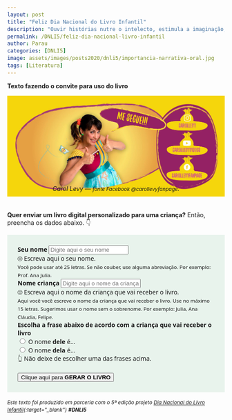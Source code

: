 ```yaml
---
layout: post
title: "Feliz Dia Nacional do Livro Infantil"
description: "Ouvir histórias nutre o intelecto, estimula a imaginação, promove e fortalece vínculos afetivos."
permalink: /DNLI5/feliz-dia-nacional-livro-infantil
author: Parau
categories: [DNLI5]
image: assets/images/posts2020/dnli5/importancia-narrativa-oral.jpg
tags: [Literatura]
---
```


<style>
.onomegente {float: right; width: 45%;}
.amazon {float: right; width: 25%; margin-left: 10px; margin-top: 10px; box-shadow: 0 4px 8px 0 rgba(0, 0, 0, 0.2), 0 6px 20px 0 rgba(0, 0, 0, 0.19);}
.bruxa {float: right; width: 25%;}
.kindle {float: right; width: 35%; padding:10px;}
.d5a10 {
  font-family: 'Crafty Girls', cursive;
  color:gray;
  font-weight: bold;
}
figure {
  margin: 0rem;
}
figcaption {
display: block;
position: relative;
top:-30px;
font-style: italic;
text-align: center;
}
@media (min-width: 576px) {
  .bd-example {
      position: relative;
      padding: 1.5rem;
      /*margin-right: 0;
      margin-left: 0;*/
      border-width: .2rem;
      /*border: solid #f7f7f9;*/
      background-color: #e8f3ec;
  }
}
@media (max-width: 575px) {
  .bd-example {
      position: relative;
      padding: 0.5rem;
      /*margin-right: 0;
      margin-left: 0;*/
      background-color: #e8f3ec;
  }
}
.loading{
  background-image : url('/assets/images/loading02.gif');  
  background-repeat:no-repeat;
  background-size: contain;
}
.center {
  /*display: block;
  margin-left: auto;
  margin-right: auto;*/
  width: 40px;
  margin-bottom: 0;
}
</style>

**Texto fazendo o convite para uso do livro**

<figure>
<img src="/assets/images/posts2020/dnli5/carol-levy.jpg" alt="Carol Levy">
<figcaption>Carol Levy &#8212; <small>fonte Facebook @carollevyfanpage</small>.</figcaption>
</figure>

**Quer enviar um livro digital personalizado para uma criança?** Então, preencha os dados abaixo. 👇
<div class="bd-example" style="font-family:'Segoe UI', 'Helvetica Neue', 'Arial'">
      <form id="formLivro" name="formLivro" target="_blank" class="needs-validation" novalidate action="https://livros.aprender.digital/s/ONomeDaGente.html#book/page/1" method="GET">
        <div class="form-group">
          <label for="de"><b>Seu nome</b></label>
          <input type="de" class="form-control form-control-lg" placeholder="Digite aqui o seu nome" maxlength="25" required
              id="formde" name="de">
          <div class="invalid-feedback">
            🙄 Escreva aqui o seu nome.
          </div>
          <small id="nomeProfHelp" class="form-text text-muted">
            Você pode usar até 25 letras. Se não couber, use alguma abreviação. Por exemplo: Prof. Ana Julia.
          </small>
        </div>
        <div class="form-group">
          <label for="nome">
            <b>Nome criança</b>
          </label>
          <input type="nome" class="form-control form-control-lg" placeholder="Digite aqui o nome da criança" maxlength="15" required id="formNome" name="nome" onkeyup="DefineNome(this)">
          <div class="invalid-feedback">
              🙄 Escreva aqui o nome da criança que vai receber o livro.
          </div>
          <small id="nomeHelp" class="form-text text-muted">
            Aqui você você escreve o nome da criança que vai receber o livro. 
            Use no m&aacute;ximo 15 letras.
            Sugerimos usar o nome sem o sobrenome. Por exemplo: Julia, Ana Cl&aacute;udia, Felipe.
          </small>
        </div>
        <div class="form-group">
          <label for="frase"><b>Escolha a frase abaixo de acordo com a criança que vai receber o livro</b></label>
          <div class="custom-control custom-radio form-control-lg">
            <input type="radio" class="custom-control-input" id="dele" name="deleDela" value="dele" required>
            <label id="deleLabel" class="custom-control-label" for="dele">
              O nome <b>dele</b> é...</label>
          </div>
          <div class="custom-control custom-radio form-control-lg">
            <input type="radio" class="custom-control-input" id="dela" name="deleDela" value="dela" required>
            <label id="delaLabel" class="custom-control-label" for="dela">
              O nome <b>dela</b> é...</label>
              <div class="invalid-feedback">
                👆 Não deixe de escolher uma das frases acima.
              </div>
          </div>
        </div>
        <br />
        <button name="enviar" style="display: none;" type="submit"></button>
        <button id="botaoGerarLivro" type="button" onclick="callGerar()" class="heart btn btn-success btn-block mt-2">Clique aqui para <b>GERAR O LIVRO</b></button>
      </form>
</div>
<script>
  function DefineNome(input) {
      document.getElementById("deleLabel").innerHTML = "O nome <b>dele</b> é " + input.value + ".";
      document.getElementById("delaLabel").innerHTML = "O nome <b>dela</b> é " + input.value + ".";
  }
  (function() {
    'use strict';
    window.addEventListener('load', function() {
      // Fetch all the forms we want to apply custom Bootstrap validation styles to
      var forms = document.getElementsByClassName('needs-validation');
      // Loop over them and prevent submission
      var validation = Array.prototype.filter.call(forms, function(form) {
        form.addEventListener('submit', function(event) {
          if (form.checkValidity() === false) {
            event.preventDefault();
            event.stopPropagation();
          }
          else {
            //alert("navegar");
            //event.preventDefault();
            //event.stopPropagation();
            //window.location.href = 'livro-gerar.html';
          }
          form.classList.add('was-validated');
        }, false);
      });
    }, false);
  })();

  function callGerar() {
   if (document.formLivro.checkValidity()) {
     document.getElementById("botaoGerarLivro").disabled = true;
     document.getElementById("botaoGerarLivro").innerHTML = 'Gerando o livro... <img class="center" src="/assets/images/loading03.gif"> Uma nova janela será aberta!';
     setTimeout(callSubmit, 4000);
   } else {
     document.formLivro.enviar.click();
   }
  }
  function callSubmit() {
     document.getElementById("botaoGerarLivro").disabled = false;
     document.getElementById("botaoGerarLivro").innerHTML = 'Clique aqui para <b>GERAR O LIVRO</b>';
    document.formLivro.enviar.click();
  }
</script>


<small><i>Este texto foi produzido em parceria com o 5ª edição projeto [Dia Nacional do Livro Infantil](https://dnli.aprender.digital){:target="\_blank"} **#DNLI5**</i></small>
